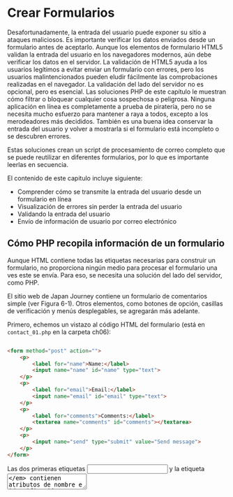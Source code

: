 # Crear Formularios

Desafortunadamente, la entrada del usuario puede exponer su sitio a 
ataques maliciosos. Es importante verificar los datos enviados desde 
un formulario antes de aceptarlo. Aunque los elementos de formulario 
HTML5 validan la entrada del usuario en los navegadores modernos, 
aún debe verificar los datos en el servidor. La validación de HTML5 
ayuda a los usuarios legítimos a evitar enviar un formulario con 
errores, pero los usuarios malintencionados pueden eludir fácilmente 
las comprobaciones realizadas en el navegador. La validación del 
lado del servidor no es opcional, pero es esencial. Las soluciones 
PHP de este capítulo le muestran cómo filtrar o bloquear cualquier 
cosa sospechosa o peligrosa. Ninguna aplicación en línea es 
completamente a prueba de piratería, pero no se necesita mucho 
esfuerzo para mantener a raya a todos, excepto a los merodeadores 
más decididos. También es una buena idea conservar la entrada del 
usuario y volver a mostrarla si el formulario está incompleto o se 
descubren errores. 

Estas soluciones crean un script de procesamiento de correo completo 
que se puede reutilizar en diferentes formularios, por lo que es 
importante leerlas en secuencia.

El contenido de este capitulo incluye siguiente:

- Comprender cómo se transmite la entrada del usuario desde un 
formulario en línea
- Visualización de errores sin perder la entrada del usuario
- Validando la entrada del usuario
- Envío de información de usuario por correo electrónico

## Cómo PHP recopila información de un formulario

Aunque HTML contiene todas las etiquetas necesarias para construir un 
formulario, no proporciona ningún medio para procesar el formulario 
una ves este se envía. Para eso, se necesita una solución del lado del 
servidor, como PHP.

El sitio web de Japan Journey contiene un formulario de comentarios 
simple (ver Figura 6-1). Otros elementos, como botones de opción, 
casillas de verificación y menús desplegables, se agregarán más adelante.

Primero, echemos un vistazo al código HTML del formulario (está en 
`contact_01.php` en la carpeta ch06):


```html

<form method="post" action="">
    <p>
        <label for="name">Name:</label>
        <input name="name" id="name" type="text">
    </p>
    <p>
        <label for="email">Email:</label>
        <input name="email" id="email" type="text">
    </p>
    <p>
        <label for="comments">Comments:</label>
        <textarea name="comments" id="comments"></textarea>
    </p>
    <p>
        <input name="send" type="submit" value="Send message">
    </p>
</form>
```

Las dos primeras etiquetas _<input>_ y la etiqueta _<textarea>_ contienen 
atributos de nombre e identificación configurados con el mismo valor. 
La razón de esta duplicación es la accesibilidad. HTML usa el atributo 
_id_ para asociar el elemento _<label>_ con el elemento _<input>_ correcto. 
Los scripts de procesamiento de formularios, sin embargo, se basan en 
el atributo de _name_. Por lo tanto, aunque el atributo _id_ es opcional 
en el botón _submit_, debe usar el atributo _name_ para cada elemento 
del formulario que desee procesar.

El atributo _name_ de un elemento de entrada de formulario normalmente no 
debe contener espacios. Si desea combinar varias palabras, únalas con un 
guión bajo (PHP lo hará automáticamente si deja espacios). Debido a que el 
script desarrollado más adelante en este capítulo convierte los atributos 
_name_ en variables PHP, no use guiones ni ningún otro carácter que no sea 
válido en los nombres de las variables PHP.

Otras dos cosas a tener en cuenta son los atributos de _method_ y _action_
dentro de la etiqueta de apertura _<form>_. El atributo de _method_ determina 
cómo el formulario envía datos. Se puede configurar para _post_ y _get_. El 
atributo _action_ le dice al navegador dónde enviar los datos para su 
procesamiento cuando se hace clic en el botón _submit_. Si el valor se deja 
vacío, como aquí, la página intenta procesar el formulario en sí. Sin embargo, 
un atributo _action_ vacío no es válido en HTML5, por lo que será necesario corregirlo.

He evitado deliberadamente el uso de cualquiera de las nuevas funciones 
de formulario HTML5, como _type = "email"_ y el atributo _required_. Esto 
facilita la prueba de los scripts de validación del lado del servidor PHP. 
Después de la prueba, puede actualizar sus formularios para utilizar las 
funciones de validación de HTML5. La validación en el navegador es 
principalmente una cortesía hacia el usuario para evitar que se envíe 
información incompleta, por lo que es opcional. La validación del lado 
del servidor nunca debe omitirse.

## Diferencia entre Post y Get


De lo contrario, la carpeta ch06 contiene un conjunto completo de archivos 
para el sitio Japan Journey con todo el código del Capítulo 5 incorporado. 
Copie _contact_01.php_ a la raíz del sitio y cámbielo al nombre _contact.php_. 
También copie _footer.php_, _menu.php_ y _title.php_ de la carpeta _ch06 / includes_
a la carpeta _includes_ en la raíz del sitio.

1. Localice la etiqueta de apertura _<form>_ en _contact.php_ y cambie el valor 
del atributo del método de _post_ para obtener, así:

```html
<form method="get" action="">
```

2. Guarde _contact.php_ y cargue la página en un navegador. Escriba su nombre, 
dirección de correo electrónico y un mensaje corto en el formulario, luego haga 
clic en _Enviar mensaje_.


3. Busque en la barra de direcciones del navegador. Debería ver el contenido 
del formulario adjunto al final de la URL.  Si divide la URL, se verá así:

```
http://localhost/phpsols-4e/contact.php
?name=David
&email=david%40example.com
&comments=Greetings%21+%3A-%29
&send=Send+message
```

Los datos enviados por el formulario se han agregado a la URL básica 
como una cadena de consulta que comienza con un signo de interrogación. 
El valor de cada campo y el botón de envío se identifica mediante el 
atributo _name_ del elemento de formulario, seguido de un signo igual y 
los datos enviados. Los datos de cada elemento de entrada están separados 
por un signo comercial (&). Las URL no pueden contener espacios o ciertos 
caracteres (como un signo de exclamación o un emoticón), por lo que el 
navegador reemplaza los espacios con + y codifica otros caracteres como 
valores hexadecimales, un proceso conocido como codificación de URL (para 
obtener una lista completa de valores, consulte 
www.degraeve.com/reference/urlencoding.php).
 
4. Vuelva al código de _contact.php_ y cambie el método a _post_, así:

```html
<form method="post" action="">
```

Guarde _contact.php_ y vuelva a cargar la página en su navegador. Escribe 
otro mensaje y haz clic en _Enviar mensaje_. Su mensaje debería desaparecer, 
pero no sucede nada. No se ha perdido, pero todavía no ha hecho nada para 
procesarlo.
 
6. En _contact.php_, agregue el siguiente código inmediatamente debajo de 
la etiqueta de cierre `</form>`:

```html
<pre>
<?php if ($_POST) { print_r($_POST); } ?>
</pre>
```

Esto muestra el contenido del array superglobal `$ _POST` si se han 
enviado datos _post_. Como se explicó en el Capítulo 4, la función 
_print_r()_ le permite inspeccionar el contenido de los array; las 
etiquetas `<pre>` simplemente facilitan la lectura de la salida.

7. Guarde la página y haga clic en el botón Actualizar en su navegador. 
Probablemente verá una advertencia similar a la siguiente. Esto le 
indica que los datos se volverán a enviar, que es exactamente lo que 
desea. Confirme que desea enviar la información nuevamente.

8. El código del paso 6 ahora debería mostrar el contenido de su mensaje 
debajo del formulario. Todo se ha almacenado en uno de los array 
superglobales de PHP, `$ _POST`, que contiene los datos enviados mediante 
el método _post_. El atributo _name_  de cada elemento del formulario 
se utiliza como clave del array, lo que facilita la recuperación del contenido.

```
       array
(
    [name] => David
    [email] => david@example.com
    [comments] => Hi!
    [send] => Send message
)
```

El array `$ _POST` usa los atributos `name` del formulario para 
identificar cada elemento de datos.

Como acaba de ver, el método `get` envía sus datos adjuntos a la URL, 
mientras que el método `post` los envía con los encabezados HTTP para 
que estén ocultos a la vista. Algunos navegadores limitan la longitud 
máxima de una URL a unos 2000 caracteres, por lo que el método `get` 
solo se puede utilizar para pequeñas cantidades de datos. El método 
`post` se puede utilizar para cantidades de datos mucho mayores. De 
forma predeterminada, PHP permite hasta 8 MB de datos `post` aunque las 
empresas de alojamiento pueden establecer un límite diferente.

Sin embargo, la diferencia más importante entre los dos métodos es su 
uso previsto. El método de `get` está diseñado para usarse en solicitudes 
que no generan cambios en el servidor, sin importar cuántas veces se 
haya realizado. En consecuencia, se utiliza principalmente para búsquedas 
en bases de datos; marcar el resultado de la búsqueda es útil porque todos 
los criterios de búsqueda están en la URL. Por otro lado, el método 
`post` está diseñado para peticiones que provocan cambios en el servidor. 
Por lo tanto, se usa para insertar, actualizar o eliminar registros en 
una base de datos, cargar archivos o enviar un correo electrónico.

Este capítulo se concentra en el método `post` y su array superglobal 
asociada, `$ _POST`.

## Obtener datos de formularios con PHP superglobals

El array superglobal `$_POST` contiene datos enviados mediante el 
método `post`. No debería sorprender que los datos enviados por el 
método `get` estén en el array `$_GET`.

Para acceder a los valores enviados por un formulario, simplemente 
coloque el atributo `name` elemento del formulario entre comillas 
entre corchetes después de `$ _POST` o `$ _GET`, según el atributo 
del método del formulario. Por tanto, el correo electrónico se convierte 
en `$_POST['email']` si se envía mediante el método `post` y 
`$_GET['email']` si se envía mediante el método `get`. 

Puede encontrar scripts que usen `$_REQUEST`, lo que evita la necesidad 
de distinguir entre `$_POST` o `$_GET`. Es menos seguro. Siempre 
debe saber de dónde proviene la información del usuario. `$_REQUEST` 
también incluye los valores de las cookies, por lo que no tiene idea 
si está tratando con un valor enviado por el método `post`, uno 
transmitido a través de la URL o inyectado por una cookie. Utilice 
siempre `$_POST` o `$_GET`.

Los scripts antiguos pueden usar `$HTTP_POST_VARS` o `$HTTP_GET_VARS`, 
que tienen el mismo significado que `$_POST` y `$_GET`. Se han 
eliminado las versiones antiguas. Utilice `$_POST` y `$_GET` en su lugar.


## Procesamiento y validación de la entrada del usuario

El objetivo final de este capítulo es enviar la entrada del formulario 
en `contact.php` por correo electrónico a su bandeja de entrada. El uso 
de la función `mail ()` de PHP es relativamente sencillo. Requiere un 
mínimo de tres argumentos: la dirección o direcciones a las que se envía 
el correo electrónico, una cadena que contiene la línea de asunto y una 
cadena que contiene el cuerpo del mensaje. El cuerpo del mensaje se 
construye concatenando (uniendo) el contenido de los campos de entrada 
en una sola cadena.

Las medidas de seguridad implementadas por la mayoría de los proveedores 
de servicios de Internet (ISP) hacen que sea difícil, si no imposible, 
probar la función `mail ()` en un entorno de prueba local. En lugar de 
saltar directamente al uso de `mail ()`, las Soluciones PHP 6-2 a 6-5 
se concentran en validar la entrada del usuario para asegurarse de que 
los campos obligatorios estén completos y muestren mensajes de error. 
La implementación de estas medidas hace que sus formularios en línea 
sean más fáciles de usar y seguros.

La utilizacion de JavaScript o elementos y atributos de formulario HTML5
para verificar la entrada del usuario se denomina validación del lado del 
cliente porque ocurre en la computadora del usuario (o cliente). Es útil 
porque es casi instantáneo y puede alertar al usuario sobre un problema 
sin hacer un viaje de ida y vuelta innecesario al servidor. Sin embargo, 
la validación del lado del cliente es fácil de eludir. Todo lo que tiene 
que hacer un usuario malintencionado es enviar datos desde un script 
personalizado y sus comprobaciones se vuelven inútiles. También es vital 
verificar la entrada del usuario con PHP.

Consejo

La validación del lado del cliente por sí sola es insuficiente. Siempre 
verifique los datos de una fuente externa usando la validación del lado 
del servidor con PHP.

### Creando un script reutilizable

La capacidad de reutilizar el mismo script, tal vez con solo unas pocas 
ediciones, para varios sitios web es un gran ahorro de tiempo. Sin embargo, 
enviar los datos de entrada a un archivo separado para su procesamiento 
dificulta alertar a los usuarios sobre errores sin perder su entrada. Para 
solucionar este problema, el enfoque adoptado en este capítulo es utilizar 
lo que se conoce como formulario de autoprocesamiento.

Cuando se envía el formulario, la página se vuelve a cargar y una 
declaración condicional ejecuta el script de procesamiento. Si la 
validación del lado del servidor detecta errores, el formulario se puede 
volver a mostrar con mensajes de error mientras se conserva la entrada 
del usuario. Partes del script específicas del formulario se incrustarán 
encima de la declaración `DOCTYPE`. Las partes genéricas y reutilizables 
estarán en un archivo separado que se puede incluir en cualquier página 
que requiera un script de procesamiento de correo electrónico.

Solución PHP 6-1: Prevención de secuencias de comandos entre sitios en 
una forma de autoprocesamiento

Dejar vacío el atributo `action` de una etiqueta de formulario de 
apertura u omitirlo por completo vuelve a cargar el formulario cuando 
se envían los datos. Sin embargo, un atributo `action` vacío no es 
válido en HTML5. PHP tiene una variable superglobal muy conveniente 
(`$_SERVER ['PHP_SELF']`) que contiene la ruta relativa a la raíz del 
sitio del archivo actual. Establecerlo como el valor del atributo 
`action` inserta automáticamente el valor correcto para un formulario 
de autoprocesamiento, pero usarlo por sí solo expone su sitio a un 
ataque malicioso conocido como `cross-site scripting (XSS)`. Esta 
solución PHP explica el riesgo y muestra cómo usar `$_SERVER['PHP_SELF']` 
de forma segura.

1. Cargue `bad_link.php` en la carpeta ch06 en un navegador. Contiene 
un único enlace a `form.php` en la misma carpeta; pero el enlace en el 
HTML subyacente se ha deformado deliberadamente para simular un ataque XSS.
     
2. Haga clic en el enlace. Dependiendo del navegador que esté utilizando, 
debería ver que la página de destino ha sido bloqueada (como se muestra 
en la Figura 6-3) o el diálogo de alerta de JavaScript que se muestra en 
la Figura 6-4.

Google Chrome automatically blocks suspected XSS attacks. 
Not all browsers are capable of blocking XSS attacks. 

Nota

Los enlaces en los archivos de ejercicios para esta solución PHP asumen 
que están en una carpeta llamada phpsols-4e / ch06 en la raíz de su 
servidor localhost. Ajústelos si es necesario para que coincidan con 
su configuración de prueba.

3. Descarte la alerta de JavaScript, si es necesario, y haga clic con 
el botón derecho para ver la fuente de la página. La línea 10 debería 
verse similar a esto:

```
<form method="post" action="/phpsols-4e/ch06/form.php">
<script>alert('Boo!')</script><foo"">
```

El enlace mal formado en `bad_link.php` ha inyectado un fragmento de 
JavaScript en la página inmediatamente después de la etiqueta de 
apertura `<form>`. En este caso, es una alerta JavaScript inofensiva; 
pero en un ataque XSS real, podría intentar robar cookies u otra 
información personal. Tal ataque sería silencioso, dejando al usuario 
inconsciente de lo que ha sucedido a menos que note el script en la 
barra de direcciones del navegador.

Esto ha sucedido porque `form.php` usa `$_SERVER['PHP_SELF']` para 
generar el valor del atributo `action`. El enlace mal formado inserta 
la ubicación de la página en el atributo `action`, cierra la etiqueta 
del formulario de apertura y luego inyecta la etiqueta `<script>`, que 
se ejecuta inmediatamente cuando se carga la página.


4. Una forma simple, pero efectiva, de neutralizar este tipo de ataque 
XSS es pasar `$_SERVER['PHP_SELF']` a la función `htmlentities()` 
de esta manera:

```html
<form method="post"  action="<?=
 htmlentities($_SERVER['PHP_SELF']) ?>">
```

Esto convierte los corchetes angulares de las etiquetas `<script`> en 
sus equivalentes de entidad HTML, evitando que se ejecute el script. 
Aunque funciona, deja la URL mal formada en la barra de direcciones 
del navegador, lo que podría llevar a los usuarios a cuestionar la 
seguridad de su sitio. Creo que una mejor solución es redirigir a los 
usuarios a una página de error cuando se detecta XSS.


5. En form.php, cree un bloque PHP encima de la declaración `DOCTYPE` 
y defina una variable con la ruta relativa a la raíz del sitio al 
archivo actual de esta manera:

```html
<?php
$currentPage = '/phpsols-4e/ch06/form.php';
?>
<!doctype html>
```

6. Ahora compare el valor de `$currentPage` con `$ _SERVER['PHP_SELF']`. 
Si no son idénticos, use la función `header()` para redirigir al usuario 
a una página de error y salir inmediatamente del script de esta manera:

```html
if ($currentPage !== $_SERVER['PHP_SELF']) {
    header('Location: http://localhost/phpsols-4e/ch06/missing.php');
    exit;
}
```

Precaución

La ubicación pasada a la función `header()` debe ser una URL completamente 
calificada. Si utiliza un vínculo relativo al documento, el destino se 
agrega al vínculo mal formado, lo que evita que la página se redirija 
correctamente.

7. Use `$currentPage` como el valor del atributo `action` en la etiqueta 
del formulario de apertura:

```html
<form method="post"  action="<?= $currentPage ?>">
```

8. Guarde `form.php`, vuelva a `bad_link.php` y vuelva a hacer clic en el 
enlace. Esta vez debería ser llevado directamente a `missing.php`.
 
9. Cargue `form.php` directamente en el navegador. Debería cargarse y 
funcionar como se esperaba.  La versión final está en `form_end.php` en 
la carpeta ch06. El archivo llamado `bad_link_end.php` enlaza con la 
versión terminada si solo desea probar el script.

Esta técnica implica más código que simplemente pasar `$_SERVER['PHP_SELF']` 
a la función `htmlentities()`; pero tiene la ventaja de guiar a los 
usuarios sin problemas a una página de error si han seguido un enlace 
malicioso a su formulario. Obviamente, la página de error debería 
vincularse a su menú principal.

Solución PHP 6-2: Asegúrese de que los campos obligatorios no estén en blanco

Cuando los campos obligatorios se dejan en blanco, no obtiene la 
información que necesita y es posible que el usuario nunca obtenga una 
respuesta, especialmente si se han omitido los datos de contacto.
Continúe usando el archivo de "Comprender la diferencia entre `post` y `get`" 
anteriormente en este capítulo. Alternativamente, use `contact_02.php` de 
la carpeta ch06 y elimine _02 del nombre del archivo.

1. La secuencia de comandos de procesamiento utiliza dos arrays llamadas 
`$errores` y` $missing` para almacenar los detalles de los errores y los 
campos obligatorios que no se han completado. Estos arrays se utilizarán 
para controlar la visualización de los mensajes de error junto con las
 etiquetas del formulario. No habrá ningún error cuando la página se 
cargue por primera vez, así que inicialice `$errors` y `$missing` como 
arrays vacíos en el bloque de código PHP en la parte superior de 
`contact.php`, así:


```html
<?php
include './includes/title.php';
$errors = [];
$missing = [];
?>
```

 
2. La secuencia de comandos de procesamiento de correo electrónico debe 
ejecutarse solo si se ha enviado el formulario. Use una declaración 
condicional para verificar el valor de la variable superglobal 
`$_SERVER['REQUEST_METHOD']`. Si es `POST` (todo en mayúsculas), sabrá 
que el formulario se envió mediante el método `post`. Agregue el código 
resaltado en negrita al bloque PHP en la parte superior de la página.

```html
<?php
include './includes/title.php';
$errors = [];
$missing = [];
// check if the form has been submitted
if ($_SERVER['REQUEST_METHOD'] == 'POST') {
    // email processing script
}
?>
```

Consejo

Verificar que el valor de `$_SERVER['REQUEST_METHOD']` sea `POST` es 
una condición genérica que se puede usar con cualquier formulario 
independientemente del nombre del botón Enviar.

3. Aunque aun no enviará el correo electrónico, defina dos variables 
para almacenar la dirección de destino y la línea de asunto del 
correo electrónico. El siguiente código va dentro de la declaración 
condicional que creó en el paso anterior:

```
if ( $_SERVER['REQUEST_METHOD'] == 'POST') {
    // email processing script
    $to = 'david@example.com'; // use your own email address
    $subject = 'Feedback from Japan Journey';
}
```

4. A continuación, cree dos arrays, uno que enumere el atributo `name` 
de cada campo en el formulario y la otra que enumere todos los campos 
obligatorios. Por el bien de esta demostración, haga que el campo de 
correo electrónico sea opcional, de modo que solo se requieran los 
campos `name` y `comments` Agregue el siguiente código dentro del 
bloque condicional inmediatamente después del código que define la 
línea de asunto:

```
    $subject = 'Feedback from Japan Journey';
    // list expected fields
    $expected = ['name', 'email', 'comments'];
    // set required fields
    $required = ['name', 'comments'];
}
```

Consejo

¿Por qué es necesaria ek array `$expected` ? Es para evitar que un 
atacante inyecte otras variables en el array `$_POST` en un intento de 
sobrescribir sus valores predeterminados. Al procesar solo las variables 
que espera, su formulario es mucho más seguro. Se ignoran los valores 
falsos.

5. La siguiente sección de código no es específica de este formulario, 
por lo que debe ir en un archivo externo que se puede incluir en 
cualquier secuencia de comandos de procesamiento de correo electrónico. 
Cree un nuevo archivo PHP llamado `processmail.php` en la carpeta 
`includes`. Luego inclúyalo en `contact.php` inmediatamente después 
del código que ingresó en el paso anterior, así:

```
    $required = ['name', 'comments'];
    require './includes/processmail.php';
}
```

6. El código en `processmail.php` comienza verificando las variables 
`$_POST` para los campos obligatorios que se han dejado en blanco. 
Elimine cualquier código predeterminado insertado por su editor y 
agregue lo siguiente a `processmail.php`: 

```
<?php
foreach ($_POST as $key => $value) {
    // strip whitespace from $value if not an array
    if (!is_array($value)) {
        $value = trim($value);
    }
    if (!in_array($key, $expected)) {
        // ignore the value, it's not in $expected
        continue;
    }
    if (in_array($key, $required) && empty($value)) {
        // required value is missing
        $missing[] = $key;
        $$key = "";
        continue;
    }
    $$key = $value;
}
```

Este bucle `foreach` procesa el array `$_POST` eliminando los espacios 
en blanco iniciales y finales de los campos de texto y asignando el 
contenido del campo a una variable con un nombre simplificado. 
Como resultado, `$_POST['email'] `se convierte en `$email`, y así 
sucesivamente. También verifica si los campos obligatorios se dejan en 
blanco y los agrega al array `$missing`, estableciendo la variable 
relacionada en una cadena vacía.

El array `_POST` es un array asociativa, por lo que el ciclo asigna la 
clave y el valor del elemento actual a `$key` y `$value`, respectivamente. 
El ciclo comienza verificando que el valor actual no sea un array, 
usando la función `is_array()` con el operador lógico `Not` (!). Si no 
es así, la función `trim()` elimina los espacios en blanco iniciales 
y finales y los reasigna a `$value`. Eliminar los espacios en blanco 
iniciales y finales evita que alguien presione la barra espaciadora 
varias veces para evitar completar un campo obligatorio.


Nota

Actualmente, el formulario solo tiene campos de entrada de texto, pero 
se ampliará más adelante para incluir elementos `<select>` y casillas 
de verificación que envían datos como arrays. Es necesario verificar 
si el valor del elemento actual es un array porque pasar un array a la 
función `trim()` desencadena un error.

La siguiente declaración condicional verifica si la clave actual no 
está en el array `$expected`. Si no es así, la palabra clave `continue` 
obliga al ciclo a dejar de procesar el elemento actual y pasar al 
siguiente. Por lo tanto, se ignora todo lo que no esté en el array 
$expected.

A continuación, verificamos si la clave del array actual está en el 
array `$required` y si no tiene ningún valor. Si la condición devuelve 
verdadera, la clave se agrega al arrayz `$missing` y una variable 
basada en el nombre de la clave se crea dinámicamente y su valor se 
establece en una cadena vacía. Observe que `$$key` comienza con dos 
signos de dólar en la siguiente línea:

```
$$key = "";
```

Esto significa que es una variable variable (consulte "Crear de nuevas 
variables dinámicamente" en el Capítulo 4). Entonces, si el valor de 
`$key` es `"name"`, `$$key` se convierte en `$name`.

Nuevamente, `continue` mueve el bucle al siguiente elemento.

Pero, si llegamos hasta la línea final del ciclo, sabemos que estamos 
tratando con un elemento que necesita ser procesado, por lo que se 
crea una variable basada en el nombre de la clave de forma dinámica y 
el valor actual se asigna a este.

7. Guarde `processmail.php`. Le agregará más código más adelante, pero 
pasemos ahora al cuerpo principal de `contact.php`. El atributo `action` 
en la etiqueta del formulario de apertura está vacío. Para propósitos 
de prueba local, simplemente establezca su valor en el nombre de la 
página actual:

```
<form method="post" action="contact.php">
```


8. Debe mostrar una advertencia si falta algo. Agregue una declaración 
condicional en la parte superior del contenido de la página entre el 
encabezado <h2> y el primer párrafo, así:


```html
<h2>Contact us</h2>
<?php if ($missing || $errors) { ?>
<p class="warning">Please fix the item(s) indicated.</p>
<?php } ?>
<p>Ut enim ad minim veniam . . . </p>
```


Esto verifica `$missing` y `$errors`, que inicializó como arrays vacios 
en el paso 1. Como se explica en "La verdad según PHP" en el Capítulo 4, 
un array vacío se trata como falso, por lo que el párrafo dentro de la 
declaración condicional no lo es se muestra cuando se carga la página 
por primera vez. Sin embargo, si no se ha completado un campo obligatorio 
cuando se envía el formulario, su nombre se agrega a la matriz `$missing`. 
Un array con al menos un elemento se trata como verdadera. El || significa 
"o", por lo que este párrafo de advertencia se mostrará si un campo 
obligatorio se deja en blanco o si se descubre un error. (El array 
$erros entra en juego en la Solución PHP 6-4).


9. Para asegurarse de que funciona hasta ahora, guarde `contact.php` 
y cárguelo normalmente en un navegador (no haga clic en el botón 
Actualizar). No se muestra el mensaje de advertencia. Haz clic en 
Enviar mensaje sin completar ninguno de los campos. Ahora debería ver 
el mensaje sobre elementos faltantes, como se muestra en la siguiente 
captura de pantalla.


10. Para mostrar un mensaje adecuado junto a cada campo obligatorio 
que falta, use una declaración condicional de PHP para insertar un 
`<span>` dentro de la etiqueta `<label>`, así:

```html
<label for="name">Name:
<?php if (in_array('name', $missing)) { ?>
    <span class="warning">Please enter your name</span>
<?php } ?>
</label>
```

La condición usa la función `in_array()` para verificar si el array 
`$missing` contiene el valor `name`. Si es así, se muestra el `<span>.` 
`$missing` se define como un array vacío en la parte superior de la 
secuencia de comandos, por lo que el intervalo no se mostrará cuando 
se cargue la página por primera vez.


11. Inserte advertencias similares para los campos de correo electrónico 
y comentarios como este:

```html
    <label for="email">Email:
    <?php if (in_array('email', $missing)) { ?>
        <span class="warning">Please enter your email address</span>
    <?php } ?>
    </label>
    <input name="email" id="email" type="text">
</p>
<p>
    <label for="comments">Comments:
    <?php if (in_array('comments', $missing)) { ?>
        <span class="warning">Please enter your comments</span>
    <?php } ?>
    </label>
```

El código PHP es el mismo excepto por el valor que busca en el array 
`$missing`. Es lo mismo que el atributo `name` del elemento de formulario.
 
12. Guarde `contact.php` y pruebe la página nuevamente, primero 
ingresando nada en ninguno de los campos. Las etiquetas del formulario 
deben verse como la Figura 6-5.


Aunque agregó una advertencia a `<label>` para el campo de correo 
electrónico, no se muestra porque el correo electrónico no se agregó 
al array `$required`. Como resultado, el código en `processmail.php` 
no lo agrega al array `$missing`.

13. Agregue un correo electrónico al array `$required` en el bloque 
de código en la parte superior de `comments.php`, así:

```
$required = ['name', 'comments', 'email'];
```

14. Haz clic en Enviar mensaje nuevamente sin completar ningún campo. 
Esta vez, verá un mensaje de advertencia junto a cada etiqueta.
     
15. Escriba su nombre en el campo `name`. En los campos Correo 
electrónico y Comentarios, simplemente presione la barra espaciadora 
varias veces y luego haga clic en Enviar mensaje. El mensaje de 
advertencia junto al campo Nombre desaparece, pero los otros dos 
mensajes de advertencia permanecen. El código en `processmail.php` 
quita los espacios en blanco de los campos de texto, por lo que 
rechaza los intentos de omitir los campos obligatorios ingresando 
una serie de espacios. Si tiene algún problema, compare su código 
con `contact_03.php` e `includes/processmail_01.php` en la carpeta 
ch06.
     

Todo lo que se necesita hacer para cambiar los campos obligatorios 
es cambiar los nombres en el array `$required` y agregar una alerta 
adecuada dentro de la etiqueta `<label>` del elemento de entrada 
apropiado dentro del formulario. Es fácil de hacer porque siempre 
usa el atributo de nombre del elemento de entrada del formulario.

## Conservar la entrada del usuario cuando un formulario está incompleto

Imagínese que ha pasado 10 minutos rellenando un formulario. Hace 
clic en el botón Enviar y vuelve la respuesta de que falta un campo 
obligatorio. Es exasperante tener que rellenar todos los campos de 
nuevo. Dado que el contenido de cada campo está en el array `$_POST`, 
es fácil volver a mostrarlo cuando se produce un error.


Solución PHP 6-3: Creación de campos de formulario fijos

Esta solución PHP muestra cómo usar una declaración condicional para 
extraer la entrada del usuario del array `$_POST` y volver a mostrarla 
en los campos de entrada de texto y áreas de texto. Continúe trabajando 
con los mismos archivos de antes. Alternativamente, use `contact_03.php` 
e `includes/processmail_01.php` de la carpeta ch06.


1. Cuando la página se carga por primera vez, no desea que aparezca 
nada en los campos de entrada, pero desea volver a mostrar el contenido 
si falta un campo obligatorio o hay un error. Esa es la clave: si los 
arrays `$missing` o `$errors` contienen algún valor, el contenido de 
cada campo debe volver a mostrarse. Establece el texto predeterminado 
para un campo de entrada de texto con el atributo de valor de la 
etiqueta `<input>`, así que modifique la etiqueta `<input`> para un 
nombre como este:

```html
<input name="name" id="name" type="text"
<?php if ($missing || $errors) {
    echo 'value="' . htmlentities($name) . '"';
} ?>>
```

La línea dentro de las llaves contiene una combinación de comillas y 
puntos que pueden confundirlo. Lo primero que debe darse cuenta es que 
solo hay un punto y coma, justo al final, por lo que el comando echo 
se aplica a toda la línea. Como se explicó en el Capítulo 3, un punto 
se denomina operador de concatenación, que une cadenas y variables. 
Puede dividir el resto de la línea en tres secciones, de la siguiente manera:

```
'value="' .

htmlentities($name)

. '"'
```

La primera sección genera `value="` como texto y usa el operador de 
concatenación para unirlo a la siguiente sección, que pasa `$name` a 
una función llamada `htmlentities()`. Explicaré por qué es necesario 
en un momento, pero la tercera sección usa el operador de concatenación 
nuevamente para unirse a la salida final, que consta únicamente de 
comillas dobles. Por lo tanto, si `$missing` o `$errors` contienen 
algún valor, y `$_POST['name']` contiene a Joe, terminará con esto 
dentro de la etiqueta `<input>` :

```html
<input name="name" id="name" type="text" value="Joe">
```

La variable `$name` contiene la entrada del usuario original, que se 
transmitió a través del array `$_POST`. El bucle `foreach` que creó en 
`processmail.php` en la Solución PHP 6-2 procesa el array `$_POST` y 
asigna cada elemento a una variable con el mismo nombre. Esto le permite 
acceder a `$_POST['nombre']` simplemente como `$name`.

Entonces, ¿por qué necesitamos la función `htmlentities()`? Como sugiere 
el nombre de la función, convierte ciertos caracteres en sus entidades 
de caracteres HTML equivalentes. El que le preocupa aquí es la comilla 
doble. Supongamos que Eric "Slowhand" Clapton decide enviar comentarios 
a través del formulario. Si usa `$name` por sí solo, la Figura 6-6 muestra 
lo que sucede cuando se omite un campo `required` y no usa `htmlentities()`.

Pasar el contenido del elemento array `$_POST` a `htmlentities()`, sin 
embargo, convierte las comillas dobles en el medio de la cadena a `&quot;`. 
Y, como muestra la Figura 6-7, el contenido ya no está truncado.


Lo bueno de esto es que la entidad de carácter `&quot;` se convierte 
de nuevo a comillas dobles cuando se vuelve a enviar el formulario. 
Como resultado, no es necesario realizar más conversiones antes de que 
se pueda enviar el correo electrónico.

Nota

Si `htmlentities()` corrompe su texto, puede establecer la codificación 
directamente dentro de un script pasando el segundo y tercer argumento 
opcional a la función. Por ejemplo, para establecer la codificación en 
chino simplificado, use `htmlentities($name, ENT_COMPAT, 'GB2312')`. 
Para obtener más información, consulte la documentación en www.php.net/manual/en/function.htmlentities.php.

2. Edite el campo de correo electrónico de la misma manera, usando 
`$email` en lugar de `$name`.
     
3. El área de texto de comentarios debe manejarse de manera ligeramente 
diferente porque las etiquetas `<textarea>` no tienen un atributo 
`value`. Debe colocar el bloque PHP entre las etiquetas de apertura y
 cierre del área de texto, así:

```html
<textarea name="comments" id="comments"><?php
  if ($missing || $errors) {
      echo htmlentities($comments);
  } ?></textarea>
```

Es importante colocar las etiquetas PHP de apertura y cierre contra 
las etiquetas `<textarea>`. Si no lo hace, obtendrá espacios en blanco 
no deseados dentro del área de texto.
 
4. Guarde `contact.php` y pruebe la página en un navegador. Si se 
omite algún campo obligatorio, el formulario muestra el contenido 
original junto con los mensajes de error.

Puede verificar su código con `contact_04.php` en la carpeta ch06.


Precaución

El uso de esta técnica evita que el botón de restablecimiento de un 
formulario restablezca cualquier campo que haya sido modificado por 
el script PHP porque establece explícitamente el atributo de valor de 
cada campo.


## Filtrar posibles ataques

Un exploit particularmente desagradable conocido como inyección de 
encabezado de correo electrónico busca convertir formularios en línea 
en transmisores de spam. El atacante intenta engañar a su script para 
que envíe un correo electrónico HTML con copias a muchas personas. Esto 
es posible si incorpora la entrada del usuario sin filtrar en los 
encabezados adicionales que se pueden pasar como el cuarto argumento a 
la función `mail()`. Es común agregar la dirección de correo electrónico 
del usuario como un encabezado de respuesta. Si detecta espacios, nuevas 
líneas, retornos de carro o cualquiera de las cadenas "Content-type:", 
"Cc:" o "Bcc:" en el valor enviado, es el objetivo de un ataque, por lo 
que debe bloquear el mensaje.

Solución PHP 6-4: bloqueo de direcciones de correo electrónico que 
contienen contenido sospechoso

Esta solución PHP verifica la entrada de la dirección de correo 
electrónico del usuario en busca de contenido sospechoso. Si se detecta, 
una variable booleana se establece en verdadera. Esto se utilizará más 
adelante para evitar que se envíe el correo electrónico.

Continúe trabajando con la misma página que antes. Alternativamente, 
use `contact_04.php` e `includes/processmail_01.php` de la carpeta ch06.

1. Para detectar las frases sospechosas, usaremos un patrón de búsqueda 
o una expresión regular. Agregue el siguiente código en la parte superior 
de `processmail.php` antes del bucle `foreach` existente:

```html
// pattern to locate suspect phrases
$pattern = '/[\s\r\n]|Content-Type:|Bcc:|Cc:/i';
foreach ($_POST as $key => $value) {
```

La cadena asignada a `$pattern` se utilizará para realizar una búsqueda 
que no distinga entre mayúsculas y minúsculas para cualquiera de los 
siguientes: un espacio, retorno de carro, salto de línea, "Content-Type:", 
"Bcc:" o "Cc:". Está escrito en un formato llamado expresión regular 
compatible con Perl (PCRE). El patrón de búsqueda está encerrado en un 
par de barras diagonales, y la i después de la barra final hace que el 
patrón no distinga entre mayúsculas y minúsculas.

Consejo

Las expresiones regulares son una herramienta extremadamente poderosa 
para hacer coincidir patrones de texto. Es cierto que no son fáciles 
de aprender; pero es una habilidad esencial si se toma en serio el 
trabajo con lenguajes de programación como PHP y JavaScript. Eche un 
vistazo a Introducción a las expresiones regulares de Jörg Krause 
(Apress, 2017, ISBN 978-1-4842-2508-0). Está dirigido principalmente 
a desarrolladores de JavaScript, pero solo existen pequeñas diferencias 
de implementación entre JavaScript y PHP. La sintaxis básica es idéntica.

2. Ahora puede usar el PCRE almacenado en `$pattern` para detectar 
cualquier entrada de usuario sospechosa en la dirección de correo 
electrónico enviada. Agregue el siguiente código inmediatamente después 
de la variable `$pattern` del paso 1:

```html
// check the submitted email address
$suspect = preg_match($pattern,  $_POST['email']);
```

La función `preg_match()` compara la expresión regular pasada como 
primer argumento con el valor del segundo argumento, en este caso, 
el valor del campo de correo electrónico. Devuelve verdadero si 
encuentra una coincidencia. Por lo tanto, si se encuentra contenido 
sospechoso, `$suspect` será cierto. Pero si no hay coincidencia, 
será falso.

3. Si se detecta contenido sospechoso en la dirección de correo 
electrónico, no tiene sentido seguir procesando el array `$_POST`. 
Envuelva el código que procesa las variables `$_POST` en una 
declaración condicional como esta:

```html
if (!$suspect) {
    foreach ($_POST as $key => $value) {
        // strip whitespace from $value if not an array
        if (!is_array($value)) {
           $value = trim($value);
        }
        if (!in_array($key, $expected)) {
            // ignore the value, it's not in $expected
            continue;
        }
        if (in_array($key, $required) && empty($value)) {
            // required value is missing
            $missing[] = $key;
            $$key = "";
            continue;
        }
    $$key = $value;
    }
}
```

Esto procesa las variables en el array `$_POST` solo si `$suspect`no 
es verdadero.

No olvide la llave extra para cerrar la declaración condicional.

4. Edite el bloque PHP después del encabezado `<h2>` en `contact.php` 
para agregar un nuevo mensaje de advertencia sobre el formulario, 
como este:

```html
<h2>Contact Us</h2>
<?php if ($_POST && $suspect) { ?>
    <p class="warning">Sorry, your mail could not be sent.
    Please try later.</p>
<?php } elseif ($missing || $errors) { ?>
  <p class="warning">Please fix the item(s) indicated.</p>
<?php } ?>
```

Esto establece una nueva condición que tiene prioridad sobre el mensaje 
de advertencia original al ser considerado primero. Comprueba si el 
array `$_POST` contiene algún elemento (en otras palabras, el formulario 
ha sido enviado) y si `$suspect`es verdadero. La advertencia tiene un 
tono deliberadamente neutro. No tiene sentido provocar a los atacantes.

5. Guarde `contact.php` y pruebe el formulario escribiendo cualquier 
contenido sospechoso en el campo de correo electrónico. Debería ver el 
nuevo mensaje de advertencia, pero su entrada no se conservará.

Puede verificar su código con `contact_05.php` e `includes/processmail_02.php` 
en la carpeta ch06.

## Envío de correo electrónico

Antes de continuar, es necesario explicar cómo funciona la función PHP 
`mail()`, ya que le ayudará a comprender el resto del script de 
procesamiento. La función PHP `mail()` toma hasta cinco argumentos, 
todos ellos cadenas, de la siguiente manera:

- La (s) dirección (es) del (los) destinatario (s)
- La línea de asunto
- El cuerpo del mensaje
- Una lista de otros encabezados de correo electrónico (opcional)
- Parámetros adicionales (opcional)

Las direcciones de correo electrónico del primer argumento pueden estar 
en cualquiera de los siguientes formatos:

```
'user@example.com'
'Some Guy <user2@example.com>'
```


Para enviar a más de una dirección, use una cadena separada por comas 
como esta:

```
'user@example.com, another@example.com, Some Guy <user2@example.com>'
```


El cuerpo del mensaje debe presentarse como una sola cadena. Esto 
significa que debe extraer los datos de entrada del array `$_POST` y 
formatear el mensaje, agregando etiquetas para identificar cada campo. 
De forma predeterminada, la función `mail()` solo admite texto sin formato. 
Las líneas nuevas deben utilizar tanto un retorno de carro como un carácter 
de nueva línea. También se recomienda restringir la longitud de las líneas 
a no más de 78 caracteres. Aunque suene complicado, puede construir el 
cuerpo del mensaje automáticamente con aproximadamente 20 líneas de 
código PHP, como verá en la Solución PHP 6-6. La adición de otros 
encabezados de correo electrónico se explica en detalle en la siguiente 
sección.

Muchas empresas de hosting ahora exigen el quinto argumento. Garantiza 
que el correo electrónico sea enviado por un usuario de confianza, y 
normalmente consta de su propia dirección de correo electrónico con el 
prefijo -f (sin un espacio entre ellos), todo entre comillas. Consulte 
las instrucciones de su empresa de alojamiento para ver si es necesario 
y el formato exacto que debe adoptar.

Precaución

Nunca debe incorporar la entrada del usuario en el quinto argumento de 
la función `mail()` porque puede usarse para ejecutar un script arbitrario 
en el servidor web.


## Uso seguro de encabezados de correo electrónico adicionales

Puede encontrar una lista completa de encabezados de correo electrónico 
en www.faqs.org/rfcs/rfc2076, pero algunos de los más conocidos y útiles 
le permiten enviar copias de un correo electrónico a otras direcciones 
(Cc y Bcc) o cambiar la codificación. Cada nuevo encabezado, excepto el 
final, debe estar en una línea separada terminada por un retorno de carro 
y un carácter de nueva línea. Esto significa usar las secuencias de 
escape \ r y \ n en cadenas entre comillas dobles (consulte la Tabla 4-5 
en el Capítulo 4).

Consejo

Una forma conveniente de formatear encabezados adicionales es definir 
cada encabezado como un elemento de aray separado y luego usar la 
función `implode()` para unirlos con "\ r \ n" entre comillas dobles.

De forma predeterminada, `mail()` usa la codificación Latin1 (ISO-8859-1), 
que no admite caracteres acentuados. En la actualidad, los editores de 
páginas web utilizan con frecuencia Unicode (UTF-8), que admite la mayoría 
de los idiomas escritos, incluidos los acentos comúnmente utilizados en 
los idiomas europeos, así como las escrituras no alfabéticas, como el 
chino y el japonés. Para asegurarse de que los mensajes de correo 
electrónico no estén distorsionados, use el encabezado `Content-Type` 
para configurar la codificación en UTF-8, así:


```
$headers[] = "Content-Type: text/plain; charset=utf-8";
```


También necesita agregar UTF-8 como el atributo charset en una etiqueta 
`<meta>` en el `<head>` de sus páginas web como esta:


```html
<meta charset="utf-8">
```

Supongamos que desea enviar copias a otros departamentos, además de 
una copia a otra dirección que no desea que los demás vean. El correo 
electrónico enviado por `mail()` a menudo se identifica como proveniente 
de `nadie@tudominio` (o cualquier nombre de usuario asignado al servidor 
web), por lo que es una buena idea agregar una dirección "From" más 
amigable. Así es como construyes esos encabezados adicionales, finalmente 
uniéndolos con `implode()`:

```
$headers[] = 'From: Japan Journey<feedback@example.com>';
$headers[] = 'Cc: sales@example.com, finance@example.com';
$headers[] = 'Bcc: secretplanning@example.com';
$headers = implode("\r\n", $headers);
```

La función `implode()` convierte un array en una cadena uniendo cada 
elemento del array con la cadena suministrada como primer argumento. 
Por lo tanto, esto devuelve el array `$headers` como una sola cadena 
con un retorno de carro y un carácter de nueva línea entre cada 
elemento del array.

Después de construir el conjunto de encabezados que desea usar, pasa 
la variable que los contiene como el cuarto argumento a `mail()`, así 
(asumiendo que la dirección de destino, el asunto y el cuerpo del 
mensaje ya se han almacenado en variables):

```
$mailSent = mail($to, $subject, $message, $headers);
```


Los encabezados adicionales codificados como este no presentan ningún 
riesgo de seguridad, pero cualquier cosa que provenga de la entrada 
del usuario debe filtrarse antes de que se use. El mayor peligro 
proviene de un campo de texto que solicita la dirección de correo 
electrónico del usuario. Una técnica ampliamente utilizada es incorporar 
la dirección de correo electrónico del usuario en un encabezado "From" 
o "Resply-to" a, que le permite responder directamente a los mensajes 
entrantes haciendo clic en el botón "Reply" en su programa de correo 
electrónico. Es muy conveniente, pero los atacantes con frecuencia 
intentan empaquetar un campo de entrada de correo electrónico con una 
gran cantidad de encabezados falsos. La solución PHP anterior eliminó 
los encabezados más comúnmente utilizados por los atacantes, pero 
debemos verificar más la dirección de correo electrónico antes de 
incorporarla en los encabezados adicionales.

Precaución

Aunque los campos de correo electrónico son el objetivo principal de 
los atacantes, la dirección de destino y la línea de asunto son vulnerables 
si permite que los usuarios cambien el valor. La entrada del usuario 
siempre debe considerarse sospechosa. Siempre codifique la dirección de 
destino y la línea de asunto. Alternativamente, proporcione un menú 
desplegable de valores aceptables y verifique el valor enviado con un 
array de los mismos valores.

Solución PHP 6-5: agregar encabezados y automatizar la dirección de respuesta

Esta solución PHP agrega tres encabezados al correo electrónico: 
`From`, `Content-Type` (para establecer la codificación en UTF-8) y 
`Reply-To`. Antes de agregar la dirección de correo electrónico del 
usuario al encabezado final, utiliza un filtro PHP integrado para 
verificar que el valor enviado se ajusta al formato de una dirección 
de correo electrónico válida.

Continúe trabajando con la misma página que antes. Alternativamente, 
use `contact_05.php` e `includes/processmail_02.php` de la carpeta ch06.

1. Los encabezados suelen ser específicos de un sitio web o página en 
particular, por lo que los encabezados `From`, `Content-Type` se 
agregarán al script en `contact.php`. Agregue el siguiente código al 
bloque PHP en la parte superior de la página justo antes de que se 
incluya `processmail.php`:

```
$required = ['name', 'comments', 'email'];
// create additional headers
$headers[] = 'From: Japan Journey<feedback@example.com>';
$headers[] = 'Content-Type: text/plain; charset=utf-8';
require './includes/processmail.php';
```

2. El propósito de validar la dirección de correo electrónico es 
asegurarse de que esté en un formato válido, pero el campo puede estar 
vacío porque decides no hacerlo obligatorio o porque el usuario 
simplemente lo ignoró. Si el campo es obligatorio pero está vacío, 
se agregará al array `$missing` y se mostrará la advertencia que agregó 
en la Solución PHP 6-2. Si el campo no está vacío, pero la entrada no 
es válida, debe mostrar un mensaje diferente.

Cambie a `processmail.php` y agregue este código en la parte inferior 
del script:

```
// validate the user's email
if (!$suspect && !empty($email)) {
    $validemail = filter_input(INPUT_POST, 'email', FILTER_VALIDATE_EMAIL);
    if ($validemail) {
        $headers[] = "Reply-To: $validemail";
    } else {
        $errors['email'] = true;
    }
}
```

Esto comienza por verificar que no se haya encontrado contenido 
sospechoso y que el campo de correo electrónico no esté vacío. Ambas 
condiciones están precedidas por el operador lógico Not, por lo que 
devuelven verdadero si `$suspect` y vacío (`$email`) son ambos falsos. 
El bucle `foreach` que agregó en la Solución PHP 6-2 asigna todos los 
elementos esperados en el array `$_POST` a variables más simples, por 
lo que `$email` contiene el mismo valor que `$_POST['email']`.

La siguiente línea usa `filter_input()` para validar la dirección de 
correo electrónico. El primer argumento es una constante `PHP`, 
`INPUT_POST`, que especifica que el valor debe estar en el array 
`$_POST`. El segundo argumento es el nombre del elemento que desea 
probar. El argumento final es otra constante de PHP que especifica 
que desea verificar que el elemento cumple con el formato válido para 
un correo electrónico.

La función `filter_input()` devuelve el valor que se está probando si 
es válido. De lo contrario, devuelve falso. Entonces, si el valor 
enviado por el usuario parece una dirección de correo electrónico 
válida, `$validemail` contiene la dirección. Si el formato no es 
válido, `$validemail` es falso. La constante `FILTER_VALIDATE_EMAIL` 
acepta solo una única dirección de correo electrónico, por lo que se 
rechazará cualquier intento de insertar varias direcciones de correo 
electrónico.

Nota

`FILTER_VALIDATE_EMAIL` verifica el formato, no si la dirección es 
genuina.  Si `$validemail` no es falso, es seguro incorporarlo en un 
encabezado de correo electrónico `Reply-To`. Pero si `$validemail` es 
falso, `$errors['email']` se agrega al array `$errors`.

3. Ahora necesita modificar <label> para el campo de correo electrónico 
en `contact.php`, así:


```html
<label for="email">Email:
<?php if (in_array('email', $missing)) { ?>
    <span class="warning">Please enter your email address</span>
<?php } elseif (isset($errors['email'])) { ?>
    <span class="warning">Invalid email address</span>
<?php } ?>
</label>
```

Esto agrega una cláusula `elseif` a la primera declaración condicional 
y muestra una advertencia diferente si la dirección de correo electrónico 
falla en la validación.


&-------------------------------------------------------------------
